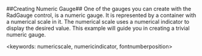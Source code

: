 ##Creating Numeric Gauge##
One of the gauges you can create with the RadGauge control, is a numeric gauge. It is represented by a container with a numerical scale in it. The numerical scale uses a numerical indicator to display the desired value. This example will guide you in creating a trivial numeric gauge.

<keywords: numericscale, numericindicator, fontnumberposition>
